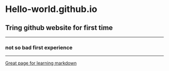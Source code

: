 # Hello-world.github.io
## Tring github website for first time
---------------------
### not so bad **first experience**
------------------
[Great page for learning markdown](https://www.abhaytalreja.me/markdown-crash-course-learn-markdown-in-30-minutes-markdown-cheatsheet/)
